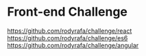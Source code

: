 # Front-end Challenge

https://github.com/rodyrafa/challenge/react
https://github.com/rodyrafa/challenge/es6
https://github.com/rodyrafa/challenge/angular

